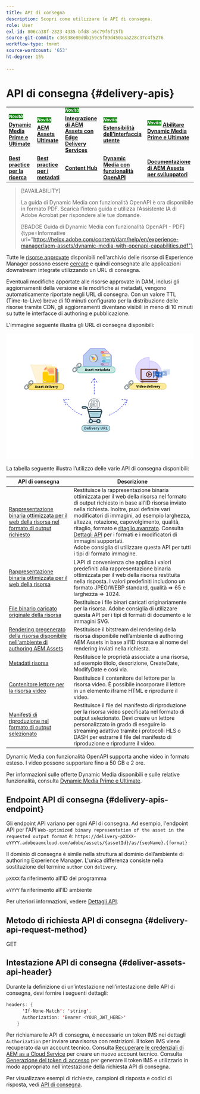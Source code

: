 ```yaml
---
title: API di consegna
description: Scopri come utilizzare le API di consegna.
role: User
exl-id: 806ca38f-2323-4335-bfd8-a6c79f6f15fb
source-git-commit: c36938e80d0b159c5f89d450aaa228c37c4f5276
workflow-type: tm+mt
source-wordcount: '653'
ht-degree: 15%

---
```


# API di consegna {#delivery-apis}

<table>
    <tr>
        <td>
            <sup style= "background-color:#008000; color:#FFFFFF; font-weight:bold"><i>Novità</i></sup> <a href="/help/assets/dynamic-media/dm-prime-ultimate.md"><b>Dynamic Media Prime e Ultimate</b></a>
        </td>
        <td>
            <sup style= "background-color:#008000; color:#FFFFFF; font-weight:bold"><i>Novità</i></sup> <a href="/help/assets/assets-ultimate-overview.md"><b>AEM Assets Ultimate</b></a>
        </td>
        <td>
            <sup style= "background-color:#008000; color:#FFFFFF; font-weight:bold"><i>Novità</i></sup> <a href="/help/assets/integrate-aem-assets-edge-delivery-services.md"><b>Integrazione di AEM Assets con Edge Delivery Services</b></a>
        </td>
        <td>
            <sup style= "background-color:#008000; color:#FFFFFF; font-weight:bold"><i>Novità</i></sup> <a href="/help/assets/aem-assets-view-ui-extensibility.md"><b>Estensibilità dell’interfaccia utente</b></a>
        </td>
          <td>
            <sup style= "background-color:#008000; color:#FFFFFF; font-weight:bold"><i>Novità</i></sup> <a href="/help/assets/dynamic-media/enable-dynamic-media-prime-and-ultimate.md"><b>Abilitare Dynamic Media Prime e Ultimate</b></a>
        </td>
    </tr>
    <tr>
        <td>
            <a href="/help/assets/search-best-practices.md"><b>Best practice per la ricerca</b></a>
        </td>
        <td>
            <a href="/help/assets/metadata-best-practices.md"><b>Best practice per i metadati</b></a>
        </td>
        <td>
            <a href="/help/assets/product-overview.md"><b>Content Hub</b></a>
        </td>
        <td>
            <a href="/help/assets/dynamic-media-open-apis-overview.md"><b>Dynamic Media con funzionalità OpenAPI</b></a>
        </td>
        <td>
            <a href="https://developer.adobe.com/experience-cloud/experience-manager-apis/"><b>Documentazione di AEM Assets per sviluppatori</b></a>
        </td>
    </tr>
</table>

>[!AVAILABILITY]
>
>La guida di Dynamic Media con funzionalità OpenAPI è ora disponibile in formato PDF. Scarica l’intera guida e utilizza l’Assistente IA di Adobe Acrobat per rispondere alle tue domande.
>
>[!BADGE Guida di Dynamic Media con funzionalità OpenAPI - PDF]{type=Informative url="https://helpx.adobe.com/content/dam/help/en/experience-manager/aem-assets/dynamic-media-with-openapi-capabilities.pdf"}

Tutte le [risorse approvate](approve-assets.md) disponibili nell&#39;archivio delle risorse di Experience Manager possono essere [cercate](search-assets-api.md) e quindi consegnate alle applicazioni downstream integrate utilizzando un URL di consegna.

Eventuali modifiche apportate alle risorse approvate in DAM, inclusi gli aggiornamenti della versione e le modifiche ai metadati, vengono automaticamente riportate negli URL di consegna. Con un valore TTL (Time-to-Live) breve di 10 minuti configurato per la distribuzione delle risorse tramite CDN, gli aggiornamenti diventano visibili in meno di 10 minuti su tutte le interfacce di authoring e pubblicazione.

L’immagine seguente illustra gli URL di consegna disponibili:

![API di consegna](assets/delivery-url.png)

La tabella seguente illustra l’utilizzo delle varie API di consegna disponibili:

| API di consegna | Descrizione |
|---|---|
| [Rappresentazione binaria ottimizzata per il web della risorsa nel formato di output richiesto](https://adobe-aem-assets-delivery.redoc.ly/#operation/getAssetSeoFormat) | Restituisce la rappresentazione binaria ottimizzata per il web della risorsa nel formato di output richiesto in base all’ID risorsa inviato nella richiesta. Inoltre, puoi definire vari modificatori di immagini, ad esempio larghezza, altezza, rotazione, capovolgimento, qualità, ritaglio, formato e [ritaglio avanzato](/help/assets/dynamic-media/image-profiles.md). Consulta [Dettagli API](https://adobe-aem-assets-delivery.redoc.ly/#operation/getAssetSeoFormat) per i formati e i modificatori di immagini supportati.<br>Adobe consiglia di utilizzare questa API per tutti i tipi di formato immagine. |
| [Rappresentazione binaria ottimizzata per il web della risorsa](https://adobe-aem-assets-delivery.redoc.ly/#operation/getAsset) | L’API di convenienza che applica i valori predefiniti alla rappresentazione binaria ottimizzata per il web della risorsa restituita nella risposta. I valori predefiniti includono un formato JPEG/WEBP standard, qualità => 65 e larghezza => 1024. |
| [File binario caricato originale della risorsa](https://adobe-aem-assets-delivery.redoc.ly/#operation/getAssetOriginal) | Restituisce i file binari caricati originariamente per la risorsa. Adobe consiglia di utilizzare questa API per i tipi di formati di documento e le immagini SVG. |
| [Rendering pregenerato della risorsa disponibile nell&#39;ambiente di authoring AEM Assets](https://adobe-aem-assets-delivery.redoc.ly/#operation/getAssetRendition) | Restituisce il bitstream del rendering della risorsa disponibile nell’ambiente di authoring AEM Assets in base all’ID risorsa e al nome del rendering inviati nella richiesta. |
| [Metadati risorsa](https://adobe-aem-assets-delivery.redoc.ly/#operation/getAssetMetadata) | Restituisce le proprietà associate a una risorsa, ad esempio titolo, descrizione, CreateDate, ModifyDate e così via. |
| [Contenitore lettore per la risorsa video](https://adobe-aem-assets-delivery.redoc.ly/#operation/videoPlayerDelivery) | Restituisce il contenitore del lettore per la risorsa video. È possibile incorporare il lettore in un elemento iframe HTML e riprodurre il video. |
| [Manifesti di riproduzione nel formato di output selezionato](https://adobe-aem-assets-delivery.redoc.ly/#operation/videoManifestDelivery) | Restituisce il file del manifesto di riproduzione per la risorsa video specificata nel formato di output selezionato. Devi creare un lettore personalizzato in grado di eseguire lo streaming adattivo tramite i protocolli HLS o DASH per estrarre il file del manifesto di riproduzione e riprodurre il video. |

Dynamic Media con funzionalità OpenAPI supporta anche video in formato esteso. I video possono supportare fino a 50 GB e 2 ore.

Per informazioni sulle offerte Dynamic Media disponibili e sulle relative funzionalità, consulta [Dynamic Media Prime e Ultimate](/help/assets/dynamic-media/dm-prime-ultimate.md).

## Endpoint API di consegna {#delivery-apis-endpoint}

Gli endpoint API variano per ogni API di consegna. Ad esempio, l&#39;endpoint API per l&#39;API `Web-optimized binary representation of the asset in the requested output format` è:
`https://delivery-pXXXX-eYYYY.adobeaemcloud.com/adobe/assets/{assetId}/as/{seoName}.{format}`

Il dominio di consegna è simile nella struttura al dominio dell’ambiente di authoring Experience Manager. L&#39;unica differenza consiste nella sostituzione del termine `author` con `delivery`.

`pXXXX` fa riferimento all&#39;ID del programma

`eYYYY` fa riferimento all&#39;ID ambiente

Per ulteriori informazioni, vedere [Dettagli API](https://adobe-aem-assets-delivery.redoc.ly/#tag/Assets).

## Metodo di richiesta API di consegna {#delivery-api-request-method}

GET

## Intestazione API di consegna {#deliver-assets-api-header}

Durante la definizione di un’intestazione nell’intestazione delle API di consegna, devi fornire i seguenti dettagli:

```java
headers: {
      'If-None-Match': 'string',
      Authorization: 'Bearer <YOUR_JWT_HERE>'
    }
```

Per richiamare le API di consegna, è necessario un token IMS nei dettagli `Authorization` per inviare una risorsa con restrizioni. Il token IMS viene recuperato da un account tecnico. Consulta [Recuperare le credenziali di AEM as a Cloud Service](https://experienceleague.adobe.com/docs/experience-manager-cloud-service/content/implementing/developing/generating-access-tokens-for-server-side-apis.html?lang=it#fetch-the-aem-as-a-cloud-service-credentials) per creare un nuovo account tecnico. Consulta [Generazione del token di accesso](https://experienceleague.adobe.com/docs/experience-manager-cloud-service/content/implementing/developing/generating-access-tokens-for-server-side-apis.html?lang=it#generating-the-access-token) per generare il token IMS e utilizzarlo in modo appropriato nell&#39;intestazione della richiesta API di consegna.


Per visualizzare esempi di richieste, campioni di risposta e codici di risposta, vedi [API di consegna](https://adobe-aem-assets-delivery.redoc.ly/#operation/getAssetSeoFormat).
